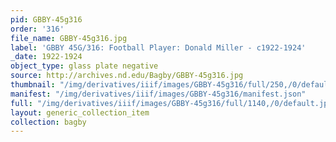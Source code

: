 ```yaml
---
pid: GBBY-45g316
order: '316'
file_name: GBBY-45g316.jpg
label: 'GBBY 45G/316: Football Player: Donald Miller - c1922-1924'
_date: 1922-1924
object_type: glass plate negative
source: http://archives.nd.edu/Bagby/GBBY-45g316.jpg
thumbnail: "/img/derivatives/iiif/images/GBBY-45g316/full/250,/0/default.jpg"
manifest: "/img/derivatives/iiif/images/GBBY-45g316/manifest.json"
full: "/img/derivatives/iiif/images/GBBY-45g316/full/1140,/0/default.jpg"
layout: generic_collection_item
collection: bagby
---
```

